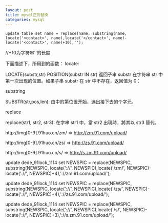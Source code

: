 ```yaml
---
layout: post
title: mysql正则替换
categories: mysql
---
```


    update table set name = replace(name, substring(name, locate('<contact>', name),locate('</contact>', name)-locate('<contact>', name)+10),'');  
//+10为字符串'</contact>'的长度


下面描述下，所用到的函数：
locate:

LOCATE(substr,str)
POSITION(substr IN str)
返回子串 substr 在字符串 str 中第一次出现的位置。如果子串 substr 在 str 中不存在，返回值为 0：

substring

SUBSTR(str,pos,len): 由<str>中的第<pos>位置开始，选出接下去的<len>个字元。

replace

replace(str1, str2, str3): 在字串 str1 中，當 str2 出現時，將其以 str3 替代。 





http://img[0-9].91huo.cn/zm/
=>
http://zm.91.com/upload/





http://img[0-9].91huo.cn/zs/
=>
http://zs.91.com/upload/


http://img[0-9].91huo.cn/s/
=>
http://s.zm.91.com/upload/




update dede_91lock_1114 set NEWSPIC = replace(NEWSPIC, substring(NEWSPIC, locate('://', NEWSPIC),locate('/zm/', NEWSPIC)-locate('://', NEWSPIC)+4),'://zm.91.com/upload/');  

update dede_91lock_1114 set NEWSPIC = replace(NEWSPIC, substring(NEWSPIC, locate('://', NEWSPIC),locate('/zs/', NEWSPIC)-locate('://', NEWSPIC)+4),'://zs.91.com/upload/');  

update dede_91lock_1114 set NEWSPIC = replace(NEWSPIC, substring(NEWSPIC, locate('://', NEWSPIC),locate('/s/', NEWSPIC)-locate('://', NEWSPIC)+3),'://s.zm.91.com/upload/');  